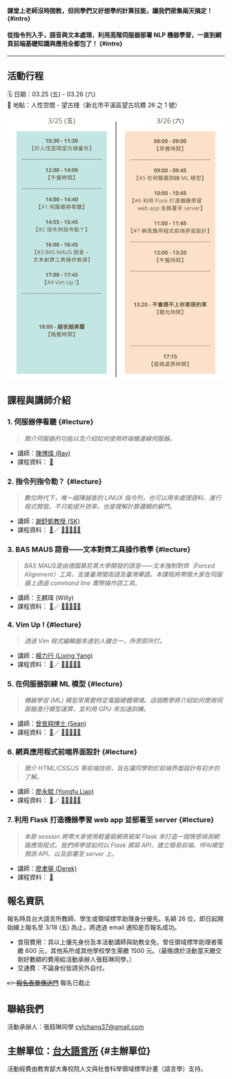 #### 課堂上老師沒時間教，但同學們又好想學的計算技能，讓我們密集兩天搞定！ {#intro}
#### 從指令列入手，語音與文本處理，利用高階伺服器部署 NLP 機器學習，一直到網頁前端基礎知識與應用全都包了！ {#intro}
--------

## 活動行程

🗓 日期：03.25 (五) - 03.26 (六)     
📍 地點：人性空間 - 望古棧（新北市平溪區望古坑橋 26 之 1 號）

![活動行程表](/assets/schedule.png)


## 課程與講師介紹

### 1. 伺服器停看聽 {#lecture}
> *簡介伺服器的功能以及介紹如何使用終端機連線伺服器。*
- 講師：[陳博煒 (Ray)](https://github.com/Rayologist)
- 課程資料： [📄]()

### 2. 指令列指令勒？ {#lecture} 
> *數位時代下，唯一越陳越香的 LINUX 指令列，也可以用來處理語料、進行程式開發。不只能提升效率，也是理解計算邏輯的竅門。*
- 講師：[謝舒凱教授 (SK)](https://github.com/loperntu)
- 課程資料： [📄]()／ [🏰🐎🐎🐎🐎]()

### 3. BAS MAUS 語音——文本對齊工具操作教學 {#lecture} 
> *BAS MAUS是由德國慕尼黑大學開發的語音——文本強制對齊（Forced Alignment）工具，支援臺灣閩南語及臺灣華語。本課程將帶領大家在伺服器上透過 command line 實際操作該工具。*
- 講師：王麒瑋 (Willy)
- 課程資料： [📄]()／ [🏰🐎🐎🐎🐎]()

### 4. Vim Up ! {#lecture} 
> *透過 Vim 程式編輯器來達到人鍵合一，所思即所打。*
- 講師：[楊力行 (Lixing Yang)](https://github.com/Retr0327)
- 課程資料： [📄]()／ [🏰🐎🐎🐎🐎](https://github.com/Retr0327/vim-101) 


### 5. 在伺服器訓練 ML 模型 {#lecture}  
> *機器學習 (ML) 模型常需要特定電腦硬體環境。這個教學將介紹如何使用伺服器進行模型運算，並利用 GPU 來加速訓練。*
- 講師：[曾昱翔博士 (Sean)](https://github.com/seantyh)
- 課程資料： [📄]()／ [🏰🐎🐎🐎🐎]()

### 6. 網頁應用程式前端界面設計 {#lecture}  
> *簡介 HTML/CSS/JS 等前端技術，旨在讓同學對於前端界面設計有初步的了解。*
- 講師：[廖永賦 (Yongfu Liao)](https://github.com/liao961120)
- 課程資料： [📄](https://docs.google.com/presentation/d/1hGcpfTC2Qtl0hCcAPmiLchPT3A5oe3iqZOYfQpCC3II)／ [🏰🐎🐎🐎🐎](https://github.com/liao961120/frontend-101)

### 7. 利用 Flask 打造機器學習 web app 並部署至 server {#lecture}  
> *本節 session 將帶大家使用輕量級網頁框架 Flask 來打造一個情感偵測網路應用程式。我們將學習如何以 Flask 撰寫 API、建立簡易前端、呼叫模型預測 API、以及部署至 server 上。*
- 講師：[廖聿鋆 (Derek)](https://github.com/yuyunliao0821)
- 課程資料： [📄](https://bit.ly/3KVcwvq) 


## 報名資訊
報名時具台大語言所教師、學生或領域標竿助理身分優先。名額 26 位，即日起開始線上報名至 3/18 (五) 為止，將透過 email 通知是否報名成功。

- 食宿費用：具以上優先身份及本活動講師與助教全免，曾任領域標竿助理者需繳 600 元，其他系所或其他學校學生需繳 1500 元。（最晚請於活動當天繳交剛好數額的費用給活動承辦人張鈺琳同學。）
- 交通費：不論身份皆請另外自付。

~~👉 [報名表單傳送門](https://forms.gle/YJdMwUNXz4bgQQr27)~~ 報名已截止


## 聯絡我們
活動承辦人：張鈺琳同學 <cylchang37@gmail.com>

## 主辦單位：[台大語言所](https://linguistics.ntu.edu.tw/) {#主辦單位}
活動經費由教育部大專校院人文與社會科學領域標竿計畫（語言學）支持。